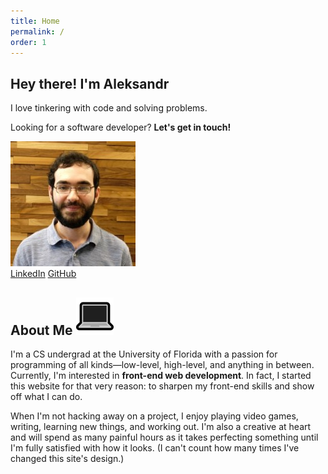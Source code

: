 ```yaml
---
title: Home
permalink: /
order: 1
---
```


<article id="intro" class="container">
    <div id="lede">
        <div>
            <h1>Hey there! I'm Aleksandr</h1>
            <p id="main-cta">I love tinkering with code and solving problems.</p>
            <p>Looking for a software developer? <strong>Let's get in touch!</strong></p>
        </div>
        <img src="/assets/img/profile-photo.jpg" alt="My profile photo" id="profile-photo">
    </div>
    <div id="main-buttons">
        <a class="button" href="https://www.linkedin.com/in/aleksandr-hovhannisyan-ba154b120/" target="_blank"><i class="fab fa-linkedin-in"></i> LinkedIn</a>
        <a class="button" href="https://github.com/AleksandrHovhannisyan" target="_blank"><i class="fab fa-github"></i> GitHub</a>
    </div>
</article>

<article id="about-me" class="container">
    <h2 class="heading">
        <span>About Me</span>
        <img src="/assets/img/laptop.png" alt="💻">
    </h2>
    <p> 
        I'm a CS undergrad at the University of Florida with a passion for programming of all kinds—low-level, high-level,
        and anything in between. Currently, I'm interested in <strong>front-end web development</strong>. In fact, I started this website
        for that very reason: to sharpen my front-end skills and show off what I can do.
    </p>
    <p>
        When I'm not hacking away on a project, I enjoy playing video games, writing, learning new things, and 
        working out. I'm also a creative at heart and will spend as many painful hours as it takes perfecting something until 
        I'm fully satisfied with how it looks. (I can't count how many times I've changed this site's design.)
    </p>
</article>